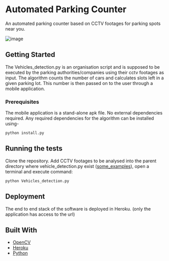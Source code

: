 # Automated Parking Counter

An automated parking counter based on CCTV footages for parking spots near you.

![image](/outputs/1.jpeg)

## Getting Started

The Vehicles_detection.py is an organisation script and is supposed to be executed by the parking authorities/companies using their cctv footages as input. The algorithm counts the number of cars and calculates slots left in a given parking lot. This number is then passed on to the user through a mobile application.

### Prerequisites

The mobile application is a stand-alone apk file. No external dependencies required.
Any required dependencies for the algorithm can be installed using-

```
python install.py
```

## Running the tests

Clone the repository. Add CCTV footages to be analysed into the parent directory where vehicle_detection.py exist ([some_examples](https://drive.google.com/open?id=1kayO8KoOVQkK1mucxAItKCpUVrvCgWmw)), open a terminal and execute command:



```
python Vehicles_detection.py
```

## Deployment

The end to end stack of the software is deployed in Heroku. (only the application has access to the url)

## Built With

* [OpenCV](https://opencv.org/)
* [Heroku](https://www.heroku.com/home)
* [Python](https://www.python.org/)
